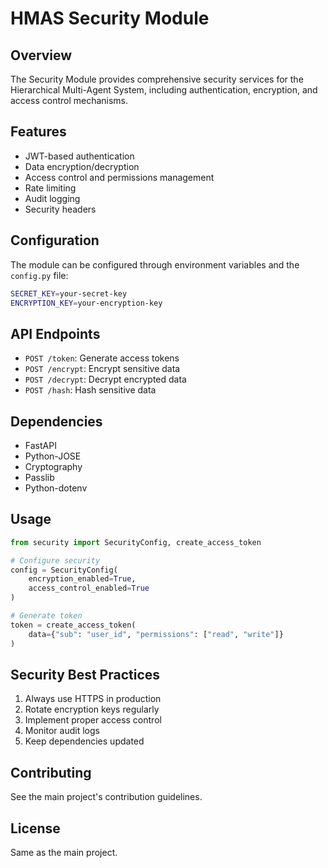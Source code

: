 # HMAS Security Module

## Overview
The Security Module provides comprehensive security services for the Hierarchical Multi-Agent System, including authentication, encryption, and access control mechanisms.

## Features
- JWT-based authentication
- Data encryption/decryption
- Access control and permissions management
- Rate limiting
- Audit logging
- Security headers

## Configuration
The module can be configured through environment variables and the `config.py` file:

```bash
SECRET_KEY=your-secret-key
ENCRYPTION_KEY=your-encryption-key
```

## API Endpoints
- `POST /token`: Generate access tokens
- `POST /encrypt`: Encrypt sensitive data
- `POST /decrypt`: Decrypt encrypted data
- `POST /hash`: Hash sensitive data

## Dependencies
- FastAPI
- Python-JOSE
- Cryptography
- Passlib
- Python-dotenv

## Usage
```python
from security import SecurityConfig, create_access_token

# Configure security
config = SecurityConfig(
    encryption_enabled=True,
    access_control_enabled=True
)

# Generate token
token = create_access_token(
    data={"sub": "user_id", "permissions": ["read", "write"]}
)
```

## Security Best Practices
1. Always use HTTPS in production
2. Rotate encryption keys regularly
3. Implement proper access control
4. Monitor audit logs
5. Keep dependencies updated

## Contributing
See the main project's contribution guidelines.

## License
Same as the main project. 
